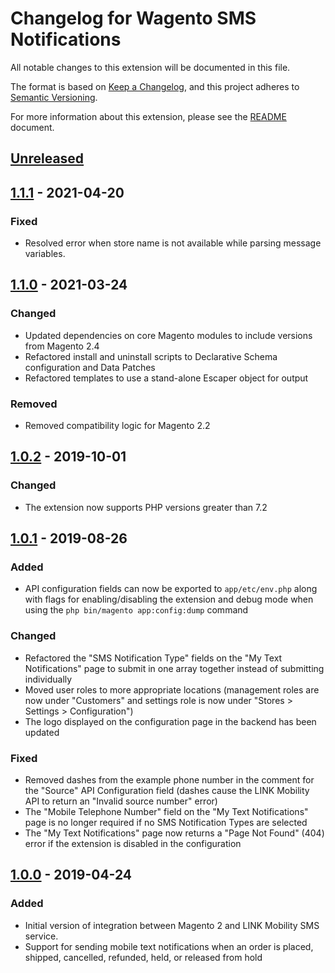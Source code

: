 # Changelog for Wagento SMS Notifications

All notable changes to this extension will be documented in this file.

The format is based on [Keep a Changelog], and this project adheres to
[Semantic Versioning].

For more information about this extension, please see the [README] document.

## [Unreleased]

## [1.1.1] - 2021-04-20

### Fixed

- Resolved error when store name is not available while parsing message variables.

## [1.1.0] - 2021-03-24

### Changed

- Updated dependencies on core Magento modules to include versions from Magento
  2.4
- Refactored install and uninstall scripts to Declarative Schema configuration
and Data Patches
- Refactored templates to use a stand-alone Escaper object for output
  
### Removed
- Removed compatibility logic for Magento 2.2

## [1.0.2] - 2019-10-01

### Changed

- The extension now supports PHP versions greater than 7.2

## [1.0.1] - 2019-08-26

### Added
- API configuration fields can now be exported to `app/etc/env.php` along with
flags for enabling/disabling the extension and debug mode when using the
`php bin/magento app:config:dump` command

### Changed
- Refactored the "SMS Notification Type" fields on the "My Text Notifications"
page to submit in one array together instead of submitting individually
- Moved user roles to more appropriate locations (management roles are now under
"Customers" and settings role is now under "Stores > Settings > Configuration")
- The logo displayed on the configuration page in the backend has been updated

### Fixed
- Removed dashes from the example phone number in the comment for the "Source"
API Configuration field (dashes cause the LINK Mobility API to return an
"Invalid source number" error)
- The "Mobile Telephone Number" field on the "My Text Notifications" page is no
longer required if no SMS Notification Types are selected
- The "My Text Notifications" page now returns a "Page Not Found" (404) error if
the extension is disabled in the configuration

## [1.0.0] - 2019-04-24

### Added
- Initial version of integration between Magento 2 and LINK Mobility SMS service.
- Support for sending mobile text notifications when an order is placed,
shipped, cancelled, refunded, held, or released from hold

[Unreleased]: https://github.com/wagento/sms-notifications/compare/1.1.1...HEAD
[1.1.1]: https://github.com/wagento/sms-notifications/compare/1.1.0...1.1.1
[1.1.0]: https://github.com/wagento/sms-notifications/compare/1.0.2...1.1.0
[1.0.2]: https://github.com/wagento/sms-notifications/compare/1.0.1...1.0.2
[1.0.1]: https://github.com/wagento/sms-notifications/compare/1.0.0...1.0.1
[1.0.0]: https://github.com/wagento/sms-notifications/releases/tag/1.0.0
[Keep a Changelog]: https://keepachangelog.com/en/1.0.0/
[Semantic Versioning]: https://semver.org/spec/v2.0.0.html
[README]: ./README.md